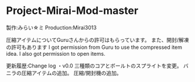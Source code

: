 # Project-Mirai-Mod-master

製作:みらい☆ミ
Production:Mirai3013

圧縮アイテムについてGuruさんからの許可はもらっています。
また、開封/解凍の許可もあります
I got permission from Guru to use the compressed item idea.
I also got permission to open items.

更新履歴:Change log
・v0.0 
三種類のコアとボールトのスプライトを変更。
バニラの圧縮アイテムの追加。
圧縮/開封機の追加。
